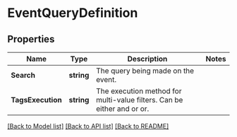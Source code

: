 # EventQueryDefinition

## Properties

Name | Type | Description | Notes
------------ | ------------- | ------------- | -------------
**Search** | **string** | The query being made on the event. | 
**TagsExecution** | **string** | The execution method for multi-value filters. Can be either and or or. | 

[[Back to Model list]](../README.md#documentation-for-models) [[Back to API list]](../README.md#documentation-for-api-endpoints) [[Back to README]](../README.md)


